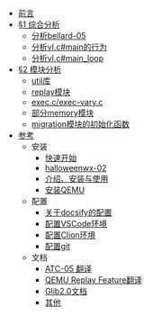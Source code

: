 * [前言](README.md)
* [§1 综合分析](analysis/pre.md)
    * [分析bellard-05](/analysis/paper.md)
    * [分析vl.c#main的行为](/analysis/vl-c-main.md)
    * [分析vl.c#main_loop](analysis/vl-c-main_loop.md)
* [§2 模块分析](modules/pre.md)
    * [util库](modules/util.md)
    * [replay模块](modules/replay.md)
    * [exec.c/exec-vary.c](modules/exec.md)
    * [部分memory模块](modules/memory.md)
    * [migration模块的初始化函数](modules/migration.md)
* [参考](reference/pre.md)
    * 安装
        * [快速开始](reference/start.md)
        * [halloweenwx-02](reference/halloweenwx-02.md)
        * [介绍、安装与使用](reference/installation.md)
        * [安装QEMU](reference/installation-02.md)
    * 配置
        * [关于docsify的配置](reference/docsify.md)
        * [配置VSCode环境](reference/vscode-config.md)
        * [配置Clion环境](reference/clion-config.md)
        * [配置git](reference/git-config.md)
    * 文档
        * [ATC-05 翻译](reference/paper_cn.md)
        * [QEMU Replay Feature翻译](reference/replay.md)
        * [Glib2.0文档](glib.md)
        * [其他](reference/links.md)

